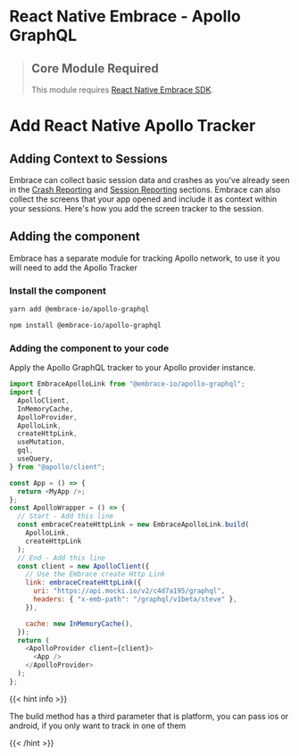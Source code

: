 # React Native Embrace - Apollo GraphQL

> ## Core Module Required
>
> This module requires [React Native Embrace SDK](https://www.npmjs.com/package/@embrace-io/react-native).

# Add React Native Apollo Tracker

## Adding Context to Sessions

Embrace can collect basic session data and crashes as you've already seen in the [Crash Reporting](https://embrace.io/docs/react-native/integration/crash-reporting) and [Session Reporting](https://embrace.io/docs/react-native/integration/session-reporting) sections.
Embrace can also collect the screens that your app opened and include it as context within your sessions.
Here's how you add the screen tracker to the session.

## Adding the component

Embrace has a separate module for tracking Apollo network, to use it you will need to add the Apollo Tracker

### Install the component

```sh
yarn add @embrace-io/apollo-graphql

```

```sh
npm install @embrace-io/apollo-graphql
```

### Adding the component to your code

Apply the Apollo GraphQL tracker to your Apollo provider instance.

```javascript
import EmbraceApolloLink from "@embrace-io/apollo-graphql";
import {
  ApolloClient,
  InMemoryCache,
  ApolloProvider,
  ApolloLink,
  createHttpLink,
  useMutation,
  gql,
  useQuery,
} from "@apollo/client";

const App = () => {
  return <MyApp />;
};
const ApolloWrapper = () => {
  // Start - Add this line
  const embraceCreateHttpLink = new EmbraceApolloLink.build(
    ApolloLink,
    createHttpLink
  );
  // End - Add this line
  const client = new ApolloClient({
    // Use the Embrace create Http Link
    link: embraceCreateHttpLink({
      uri: "https://api.mocki.io/v2/c4d7a195/graphql",
      headers: { "x-emb-path": "/graphql/v1beta/steve" },
    }),

    cache: new InMemoryCache(),
  });
  return (
    <ApolloProvider client={client}>
      <App />
    </ApolloProvider>
  );
};
```

{{< hint info >}}

The build method has a third parameter that is platform, you can pass ios or android, if you only want to track in one of them

{{< /hint >}}
